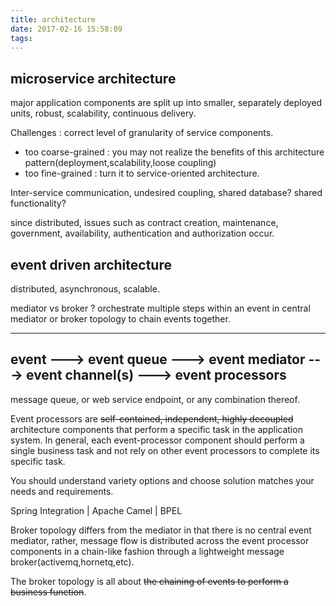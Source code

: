 ```yaml
---
title: architecture
date: 2017-02-16 15:58:09
tags:
---
```


## microservice architecture

major application components are split up into smaller, separately deployed units, robust, scalability, continuous delivery.

Challenges : correct level of granularity of service components. 

+ too coarse-grained : you may not realize the benefits of this architecture pattern(deployment,scalability,loose coupling)
+ too fine-grained : turn it to service-oriented architecture.

Inter-service communication, undesired coupling, shared database? shared functionality?

since distributed, issues such as contract creation, maintenance, government, availability, authentication and authorization occur.



## event driven architecture

distributed, asynchronous, scalable.

mediator vs broker ? orchestrate multiple steps within an event in central mediator or broker topology to chain events together.

---
event ---> event queue ---> event mediator ---> event channel(s) ---> event processors
---

message queue, or web service endpoint, or any combination thereof.

Event processors are ~~self-contained, independent, highly decoupled~~ architecture components that perform a specific task in the application system. In general, each event-processor component should perform a single business task and not rely on other event processors to complete its specific task.


You should understand variety options and choose solution matches your needs and requirements.

Spring Integration | Apache Camel | BPEL

Broker topology differs from the mediator in that there is no central event mediator, rather, message flow is distributed across the event processor components in a chain-like fashion through a lightweight message broker(activemq,hornetq,etc).

The broker topology is all about ~~the chaining of events to perform a business function~~.




